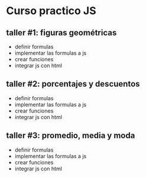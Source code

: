# Curso practico JS

## taller #1: figuras geométricas

- definir formulas
- implementar las formulas a js
- crear funciones
- integrar js con html

## taller #2: porcentajes y descuentos

- definir formulas
- implementar las formulas a js
- crear funciones
- integrar js con html

## taller #3: promedio, media y moda

- definir formulas
- implementar las formulas a js
- crear funciones
- integrar js con html